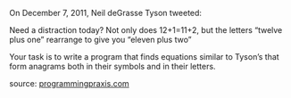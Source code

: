 On December 7, 2011, Neil deGrasse Tyson tweeted:


Need a distraction today? Not only does 12+1=11+2, but the letters “twelve plus one” rearrange to give you “eleven plus two”

Your task is to write a program that finds equations similar to Tyson’s that form anagrams both in their symbols and in their letters.



source: [programmingpraxis.com](http://programmingpraxis.com/2012/01/10/thirteen-anagram/)

